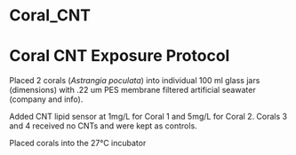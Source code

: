 # Coral_CNT

# Coral CNT Exposure Protocol

Placed 2 corals (*Astrangia poculata*) into individual 100 ml glass jars (dimensions) with .22 um PES membrane filtered artificial seawater (company and info).  

Added CNT lipid sensor at 1mg/L for Coral 1 and 5mg/L for Coral 2. Corals 3 and 4 received no CNTs and were kept as controls.

Placed corals into the 27°C incubator
